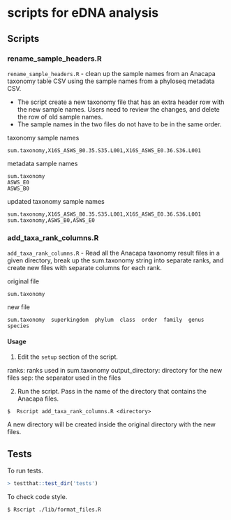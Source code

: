 # scripts for eDNA analysis

## Scripts

### rename_sample_headers.R

`rename_sample_headers.R` - clean up the sample names from an Anacapa taxonomy table CSV using the sample names from a phyloseq metadata CSV. 

- The script create a new taxonomy file that has an extra header row with the new sample names. Users need to review the changes, and delete the row of old sample names.
- The sample names in the two files do not have to be in the same order. 

taxonomy sample names
```
sum.taxonomy,X16S_ASWS_B0.35.S35.L001,X16S_ASWS_E0.36.S36.L001	
```

metadata sample names
```
sum.taxonomy
ASWS_E0
ASWS_B0
```
updated taxonomy sample names

```
sum.taxonomy,X16S_ASWS_B0.35.S35.L001,X16S_ASWS_E0.36.S36.L001	
sum.taxonomy,ASWS_B0,ASWS_E0
```

### add_taxa_rank_columns.R

`add_taxa_rank_columns.R` - Read all the Anacapa taxonomy result files in a given directory, break up the sum.taxonomy string into separate ranks, and create new files
with separate columns for each rank.

original file 
```
sum.taxonomy
```

new file
```
sum.taxonomy  superkingdom  phylum  class  order  family  genus  species
```

#### Usage

1. Edit the `setup` section of the script.

ranks: ranks used in sum.taxonomy
output_directory: directory for the new files
sep: the separator used in the files 


2. Run the script. Pass in the name of the directory that contains the Anacapa files.

```
$  Rscript add_taxa_rank_columns.R <directory>
```

A new directory will be created inside the original directory with the new files.


## Tests

To run tests.
```R
> testthat::test_dir('tests')
```

To check code style.
```
$ Rscript ./lib/format_files.R
```